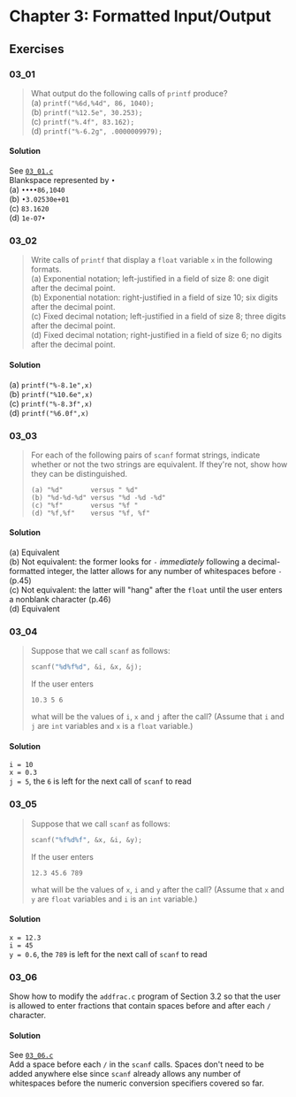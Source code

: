 # Chapter 3: Formatted Input/Output
## Exercises

### 03_01
> What output do the following calls of `printf` produce?\
> (a) `printf("%6d,%4d", 86, 1040);`\
> (b) `printf("%12.5e", 30.253);`\
> (c) `printf("%.4f", 83.162);`\
> (d) `printf("%-6.2g", .0000009979);`
#### Solution
See [`03_01.c`](03_01.c)\
Blankspace represented by `•`\
(a) `••••86,1040`\
(b) `•3.02530e+01`\
(c) `83.1620`\
(d) `1e-07•`

### 03_02
> Write calls of `printf` that display a `float` variable `x` in the following formats.\
> (a) Exponential notation; left-justified in a field of size 8: one digit after the decimal point.\
> (b) Exponential notation: right-justified in a field of size 10; six digits after the decimal point.\
> (c) Fixed decimal notation; left-justified in a field of size 8; three digits after the decimal point.\
> (d) Fixed decimal notation; right-justified in a field of size 6; no digits after the decimal point.
#### Solution
(a) `printf("%-8.1e",x)`\
(b) `printf("%10.6e",x)`\
(c) `printf("%-8.3f",x)`\
(d) `printf("%6.0f",x)`

### 03_03
> For each of the following pairs of `scanf` format strings, indicate whether or not the two strings are equivalent. If they're not, show how they can be distinguished.
> ```
> (a) "%d"       versus " %d"
> (b) "%d-%d-%d" versus "%d -%d -%d"
> (c) "%f"       versus "%f "
> (d) "%f,%f"    versus "%f, %f"
> ```
#### Solution
(a) Equivalent\
(b) Not equivalent: the former looks for `-` _immediately_ following a decimal-formatted integer, the latter allows for any number of whitespaces before `-` (p.45)\
(c) Not equivalent: the latter will "hang" after the `float` until the user enters a nonblank character (p.46)\
(d) Equivalent

### 03_04
> Suppose that we call `scanf` as follows:
> ```c
> scanf("%d%f%d", &i, &x, &j);
> ```
> If the user enters
> ```
> 10.3 5 6
> ```
> what will be the values of `i`, `x` and `j` after the call? (Assume that `i` and `j` are `int` variables and `x` is a `float` variable.)
#### Solution
`i = 10`\
`x = 0.3`\
`j = 5`, the `6` is left for the next call of `scanf` to read

### 03_05
> Suppose that we call `scanf` as follows:
> ```c
> scanf("%f%d%f", &x, &i, &y);
> ```
> If the user enters
> ```
> 12.3 45.6 789
> ```
> what will be the values of `x`, `i` and `y` after the call? (Assume that `x` and `y` are `float` variables and `i` is an `int` variable.)
#### Solution
`x = 12.3`\
`i = 45`\
`y = 0.6`, the `789` is left for the next call of `scanf` to read

### 03_06
Show how to modify the `addfrac.c` program of Section 3.2 so that the user is allowed to enter fractions that contain spaces before and after each `/` character.
#### Solution
See [`03_06.c`](03_06.c)\
Add a space before each `/` in the `scanf` calls. Spaces don't need to be added anywhere else since `scanf` already allows any number of whitespaces before the numeric conversion specifiers covered so far.
